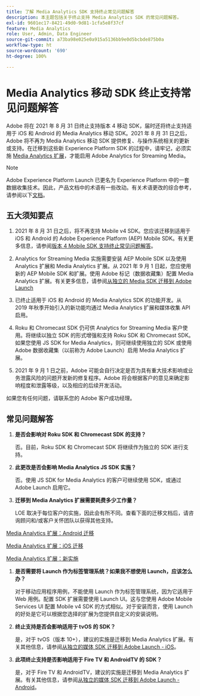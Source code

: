 ```yaml
---
title: 了解 Media Analytics SDK 支持终止常见问题解答
description: 本主题包括关于终止支持 Media Analytics SDK 的常见问题解答。
exl-id: 9601ec17-8421-49d0-9d81-1cfa5e8f37cf
feature: Media Analytics
role: User, Admin, Data Engineer
source-git-commit: a73ba98e025e0a915a5136bb9e0d5bcbde875b0a
workflow-type: ht
source-wordcount: '690'
ht-degree: 100%

---
```


# Media Analytics 移动 SDK 终止支持常见问题解答

Adobe 将在 2021 年 8 月 31 日终止支持版本 4 移动 SDK，届时还将终止支持适用于 iOS 和 Android 的 Media Analytics 移动 SDK。2021 年 8 月 31 日之后，Adobe 将不再为 Media Analytics 移动 SDK 提供修复、与操作系统相关的更新或支持。在迁移到这些新 Experience Platform SDK 的过程中，请牢记，必须实施 [Media Analytics 扩展](https://aep-sdks.gitbook.io/docs/using-mobile-extensions/adobe-media-analytics)，才能启用 Adobe Analytics for Streaming Media。

>[!NOTE]
>Adobe Experience Platform Launch 已更名为 Experience Platform 中的一套数据收集技术。因此，产品文档中的术语有一些改动。有关术语更改的综合参考，请参阅以下[文档](https://experienceleague.adobe.com/docs/experience-platform/tags/term-updates.html?lang=zh-Hans)。


## 五大须知要点

1. 2021 年 8 月 31 日之后，将不再支持 Mobile v4 SDK。您应该迁移到适用于 iOS 和 Android 的 Adobe Experience Platform (AEP) Mobile SDK。有关更多信息，请参阅[版本 4 Mobile SDK 支持终止常见问题解答](https://aep-sdks.gitbook.io/docs/version-4-sdk-end-of-support-faq)。

1. Analytics for Streaming Media 实施需要安装 AEP Mobile SDK 以及使用 Analytics 扩展和 Media Analytics 扩展。从 2021 年 9 月 1 日起，您应使用新的 AEP Mobile SDK 和扩展。使用 Adobe 标记（数据收藏集）配置 Media Analytics 扩展。有关更多信息，请参阅[从独立的 Media SDK 迁移到 Adobe Launch](/help/legacy/sdk-to-launch/sdk-to-launch-migration.md)

1. 已终止适用于 iOS 和 Android 的 Media Analytics SDK 的功能开发。从 2019 年秋季开始引入的新功能均通过 Media Analytics 扩展和媒体收集 API 启用。

1. Roku 和 Chromecast SDK 仍可供 Analytics for Streaming Media 客户使用。将继续以独立 SDK 的形式增强和支持 Roku SDK 和 Chromecast SDK。如果您使用 JS SDK for Media Analytics，则可继续使用独立的 SDK 或使用 Adobe 数据收藏集（以前称为 Adobe Launch）启用 Media Analytics 扩展。

1. 2021 年 9 月 1 日之前，Adobe 可能会自行决定是否为具有重大技术影响或业务泄露风险的问题开发新的修复程序。Adobe 将会根据客户的意见来确定影响程度和泄露等级，以及相应的后续开发活动。

如果您有任何问题，请联系您的 Adobe 客户成功经理。

## 常见问题解答

1. **是否会影响对 Roku SDK 和 Chromecast SDK 的支持？**

   否。目前，Roku SDK 和 Chromecast SDK 将继续作为独立的 SDK 进行支持。
1. **此更改是否会影响 Media Analytics JS SDK 实施？**

   否。使用 JS SDK for Media Analytics 的客户可继续使用 SDK，或通过 Adobe Launch 启用它。

1. **迁移到 Media Analytics 扩展需要耗费多少工作量？**

   LOE 取决于每位客户的实施，因此会有所不同。查看下面的迁移文档后，请咨询顾问和/或客户关怀团队以获得其他支持。

[Media Analytics 扩展：Android 迁移](/help/legacy/sdk-to-launch/sdk-to-launch-migration-platforms/sdk-to-launch-migration-android.md)

[Media Analytics 扩展：iOS 迁移](/help/legacy/sdk-to-launch/sdk-to-launch-migration-platforms/sdk-to-launch-migration-ios.md)

   [Media Analytics 扩展：新实施](https://aep-sdks.gitbook.io/docs/using-mobile-extensions/adobe-media-analytics)

1. **是否需要将 Launch 作为标签管理系统？如果我不想使用 Launch，应该怎么办？**

   对于移动应用程序用例，不能使用 Launch 作为标签管理系统，因为它适用于 Web 用例。配置 SDK 扩展需要使用 Launch UI。这与您使用 Adobe Mobile Services UI 配置 Mobile v4 SDK 的方式相似。对于安装而言，使用 Launch 的好处是它可以根据您选择的扩展为您提供自定义的安装说明。

1. **终止支持是否会影响适用于 tvOS 的 SDK？**

   是，对于 tvOS（版本 10+），建议的实施是迁移到 Media Analytics 扩展。有关其他信息，请参阅[从独立的媒体 SDK 迁移到 Adobe Launch - iOS](/help/legacy/sdk-to-launch/sdk-to-launch-migration-platforms/sdk-to-launch-migration-ios.md)。

1. **此项终止支持是否影响适用于 Fire TV 和 AndroidTV 的 SDK？**

   是，对于 Fire TV 和 AndroidTV，建议的实施是迁移到 Media Analytics 扩展。有关其他信息，请参阅[从独立的媒体 SDK 迁移到 Adobe Launch - Android](/help/legacy/sdk-to-launch/sdk-to-launch-migration-platforms/sdk-to-launch-migration-android.md)。
